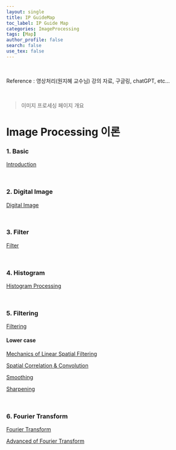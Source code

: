 ```yaml
---
layout: single
title: IP GuideMap
toc_label: IP Guide Map
categories: ImageProcessing
tags: [Map]
author_profile: false
search: false
use_tex: false
---
```


<br>

Reference : 영상처리(원지혜 교수님) 강의 자료, 구글링, chatGPT, etc...

<br>

> 이미지 프로세싱 페이지 개요

# Image Processing 이론

### 1. Basic
[Introduction]({{site.url}}/imageprocessing/ip_basic)

<br>

### 2. Digital Image
[Digital Image]({{site.url}}/imageprocessing/digital_image/)

<br>

### 3. Filter
[Filter]({{site.url}}/imageprocessing/filter/)

<br>

### 4. Histogram
[Histogram Processing]({{site.url}}/imageprocessing/histogram/)

<br>

### 5. Filtering
[Filtering]({{site.url}}/imageprocessing/filtering/)


#### Lower case

[Mechanics of Linear Spatial Filtering]({{site.url}}/imageprocessing/filtering_mechanics)

[Spatial Correlation & Convolution]({{site.url}}/imageprocessing/filtering_correlation_convolution)

[Smoothing]({{site.url}}/imageprocessing/filtering_smoooooothing)

[Sharpening]({{site.url}}/imageprocessing/filtering_sharpening)


<br>

### 6. Fourier Transform
[Fourier Transform]({{site.url}}/imageprocessing/fourier_transform/)

[Advanced of Fourier Transform]({{site.url}}/imageprocessing/freq_domain_filter/)